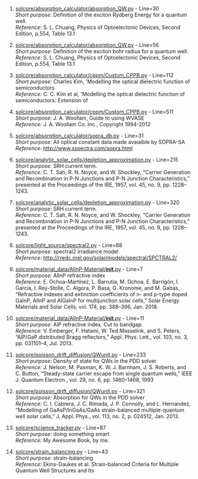 1. [solcore/absorption_calculator/absorption_QW.py](solcore/absorption_calculator/absorption_QW.py) - Line=30  
	*Short purpose:* Definition of the exciton Rydberg Energy for a quantum well.  
	*Reference:* S. L. Chuang, Physics of Optoelectonic Devices, Second Edition, p.554, Table 13.1  

2. [solcore/absorption_calculator/absorption_QW.py](solcore/absorption_calculator/absorption_QW.py) - Line=56  
	*Short purpose:* Definition of the exciton bohr radius for a quantum well.  
	*Reference:* S. L. Chuang, Physics of Optoelectonic Devices, Second Edition, p.554, Table 13.1  

3. [solcore/absorption_calculator/cppm/Custom_CPPB.py](solcore/absorption_calculator/cppm/Custom_CPPB.py) - Line=112  
	*Short purpose:* Charles Kim, 'Modelling the optical dielectric function of semiconductors  
	*Reference:* C. C. Kim et al, 'Modelling the optical dielectric function of semiconductors: Extension of   

4. [solcore/absorption_calculator/cppm/Custom_CPPB.py](solcore/absorption_calculator/cppm/Custom_CPPB.py) - Line=511  
	*Short purpose:* J. A. Woollam, Guide to using WVASE  
	*Reference:* J. A. Woollam Co. Inc., Copyright 1994-2012  

5. [solcore/absorption_calculator/sopra_db.py](solcore/absorption_calculator/sopra_db.py) - Line=31  
	*Short purpose:* All optical constant data made avaialble by SOPRA-SA  
	*Reference:* http://www.sspectra.com/sopra.html  

6. [solcore/analytic_solar_cells/depletion_approximation.py](solcore/analytic_solar_cells/depletion_approximation.py) - Line=215  
	*Short purpose:* SRH current term.  
	*Reference:* C. T. Sah, R. N. Noyce, and W. Shockley, “Carrier Generation and Recombination in P-N Junctions and P-N Junction Characteristics,” presented at the Proceedings of the IRE, 1957, vol. 45, no. 9, pp. 1228–1243.  

7. [solcore/analytic_solar_cells/depletion_approximation.py](solcore/analytic_solar_cells/depletion_approximation.py) - Line=320  
	*Short purpose:* SRH current term.  
	*Reference:* C. T. Sah, R. N. Noyce, and W. Shockley, “Carrier Generation and Recombination in P-N Junctions and P-N Junction Characteristics,” presented at the Proceedings of the IRE, 1957, vol. 45, no. 9, pp. 1228–1243.  

8. [solcore/light_source/spectral2.py](solcore/light_source/spectral2.py) - Line=88  
	*Short purpose:* spectral2 irradiance model  
	*Reference:* http://rredc.nrel.gov/solar/models/spectral/SPCTRAL2/  

9. [solcore/material_data/AlInP-Material/__init__.py](solcore/material_data/AlInP-Material/__init__.py) - Line=7  
	*Short purpose:* AlInP refractive index  
	*Reference:* E. Ochoa-Martínez, L. Barrutia, M. Ochoa, E. Barrigón, I. García, I. Rey-Stolle, C. Algora, P. Basa, G. Kronome, and M. Gabás, “Refractive indexes and extinction coefficients of n- and p-type doped GaInP, AlInP and AlGaInP for multijunction solar cells,” Solar Energy Materials and Solar Cells, vol. 174, pp. 388–396, Jan. 2018.  

10. [solcore/material_data/AlInP-Material/__init__.py](solcore/material_data/AlInP-Material/__init__.py) - Line=11  
	*Short purpose:* AlP refractive index. Cut to bandgap.  
	*Reference:* V. Emberger, F. Hatami, W. Ted Masselink, and S. Peters, “AlP/GaP distributed Bragg reflectors,” Appl. Phys. Lett., vol. 103, no. 3, pp. 031101–4, Jul. 2013.  

11. [solcore/poisson_drift_diffusion/QWunit.py](solcore/poisson_drift_diffusion/QWunit.py) - Line=233  
	*Short purpose:* Density of state for QWs in the PDD solver  
	*Reference:* J. Nelson, M. Paxman, K. W. J. Barnham, J. S. Roberts, and C. Button, “Steady-state carrier escape from single quantum wells,” IEEE J. Quantum Electron., vol. 29, no. 6, pp. 1460–1468, 1993  

12. [solcore/poisson_drift_diffusion/QWunit.py](solcore/poisson_drift_diffusion/QWunit.py) - Line=321  
	*Short purpose:* Absorption for QWs in the PDD solver  
	*Reference:* C. I. Cabrera, J. C. Rimada, J. P. Connolly, and L. Hernandez, “Modelling of GaAsP/InGaAs/GaAs strain-balanced multiple-quantum well solar cells,” J. Appl. Phys., vol. 113, no. 2, p. 024512, Jan. 2013.  

13. [solcore/science_tracker.py](solcore/science_tracker.py) - Line=87  
	*Short purpose:* doing something smart  
	*Reference:* My Awesome Book, by me.  

14. [solcore/strain_balancing.py](solcore/strain_balancing.py) - Line=43  
	*Short purpose:* strain-balancing  
	*Reference:* Ekins-Daukes et al. Strain-balanced Criteria for Multiple Quantum Well Structures and Its   

